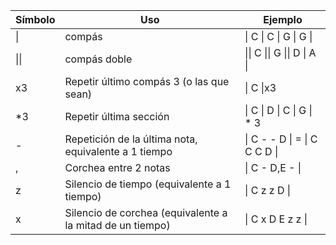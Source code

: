 | Símbolo | Uso | Ejemplo |
| ------|---| ------- |
| \| | compás | \| C \| C \| G \| G \| |
| \|\| | compás doble | \|\| C \|\| G \|\| D \| A \|
| x3 | Repetir último compás 3 (o las que sean) |\| C \|x3
| \*3 | Repetir última sección  | \| C \| D \| C \| G \| * 3
| - | Repetición de la última nota, equivalente a 1 tiempo | \| C - - D \| = \| C C C D \| |
| , | Corchea entre 2 notas | \| C - D,E - \|
| z	| Silencio de tiempo (equivalente a 1 tiempo) |	\| C z z D \|
| x	| Silencio de corchea (equivalente a la mitad de un tiempo) |	\| C x D E z z \|
